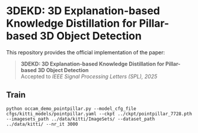 # 3DEKD: 3D Explanation-based Knowledge Distillation for Pillar-based 3D Object Detection
This repository provides the official implementation of the paper:

> **3DEKD: 3D Explanation-based Knowledge Distillation for Pillar-based 3D Object Detection**  
> Accepted to *IEEE Signal Processing Letters (SPL), 2025*




## Train
```
python occam_demo_pointpillar.py --model_cfg_file cfgs/kitti_models/pointpillar.yaml --ckpt ../ckpt/pointpillar_7728.pth --imagesets_path ../data/kitti/ImageSets/ --dataset_path ../data/kitti/ --nr_it 3000
```
